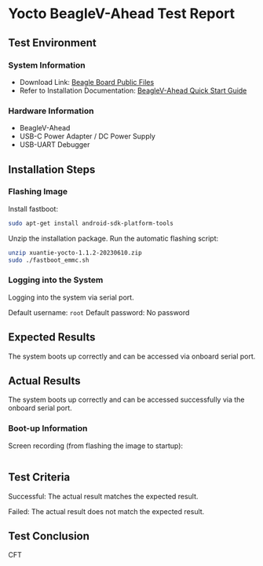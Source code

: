
# Yocto BeagleV-Ahead Test Report

## Test Environment

### System Information

- Download Link: [Beagle Board Public Files](https://files.beagle.cc/file/beagleboard-public-2021/images/xuantie-yocto-1.1.2-20230610.zip)
- Refer to Installation Documentation: [BeagleV-Ahead Quick Start Guide](https://docs.beagleboard.org/latest/boards/beaglev/ahead/02-quick-start.html)

### Hardware Information

- BeagleV-Ahead
- USB-C Power Adapter / DC Power Supply
- USB-UART Debugger

## Installation Steps

### Flashing Image

Install fastboot:
```bash
sudo apt-get install android-sdk-platform-tools
```

Unzip the installation package. Run the automatic flashing script:

```bash
unzip xuantie-yocto-1.1.2-20230610.zip
sudo ./fastboot_emmc.sh
```

### Logging into the System

Logging into the system via serial port.

Default username: `root`
Default password: No password

## Expected Results

The system boots up correctly and can be accessed via onboard serial port.

## Actual Results

The system boots up correctly and can be accessed successfully via the onboard serial port.

### Boot-up Information

Screen recording (from flashing  the image to startup):

```log

```

## Test Criteria

Successful: The actual result matches the expected result.

Failed: The actual result does not match the expected result.

## Test Conclusion

CFT
